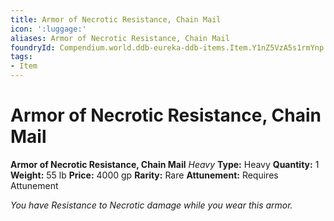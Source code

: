 ```yaml
---
title: Armor of Necrotic Resistance, Chain Mail
icon: ':luggage:'
aliases: Armor of Necrotic Resistance, Chain Mail
foundryId: Compendium.world.ddb-eureka-ddb-items.Item.Y1nZ5VzA5s1rmYnp
tags:
- Item
---
```


# Armor of Necrotic Resistance, Chain Mail

**Armor of Necrotic Resistance, Chain Mail**
_Heavy_
**Type:** Heavy
**Quantity:** 1
**Weight:** 55 lb
**Price:** 4000 gp
**Rarity:** Rare
**Attunement:** Requires Attunement

*You have Resistance to Necrotic damage while you wear this armor.*